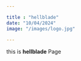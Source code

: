 ```yaml
---

title : "hellblade"
date: "10/04/2024"
image: "/images/logo.jpg"
    
---
```


this is __hellblade__ Page
